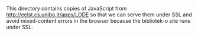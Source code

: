 This directory contains copies of JavaScript from
http://eelst.cs.unibo.it/apps/LODE so that we can serve
them under SSL and avoid mixed-content errors in the
browser because the bibliotek-o site runs under SSL.
